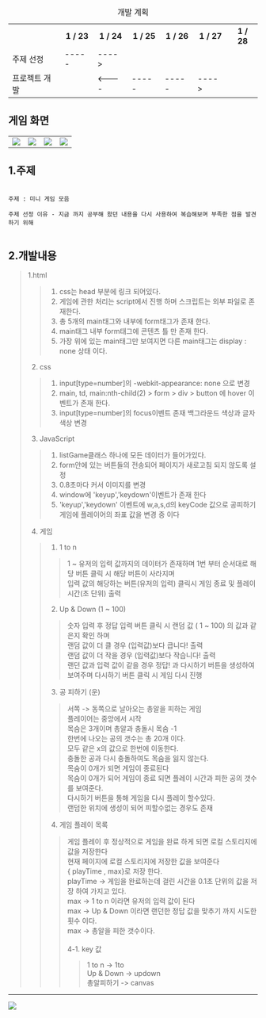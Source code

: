 <table>
  <caption>개발 계획</caption>
  <tr>
    <th></th> <th>1 / 23</th><th>1 / 24</th><th>1 / 25</th><th>1 / 26</th><th>1 / 27</th><th>1 / 28</th>
  </tr>
  <tr>
    <td>주제 선정</td><td>-----</td><td>----></td><td></td><td></td><td></td><td></td>
  </tr>
  <tr>
    <td>프로젝트 개발</td><td></td><td><----</td><td>-----</td><td>-----</td><td>----></td><td></td>
  </tr>
</table>
<h2>게임 화면</h2>
<table>
  <tr>
    <td><img src ="https://github.com/sinhyeongi/WebProject/assets/106128885/9224d91d-ab60-4bb6-89ca-4d6056002ab5"/></td>
    <td><img src="https://github.com/sinhyeongi/WebProject/assets/106128885/c414df00-9e1b-4097-ad14-b6d27c1725de"/></td>
    <td><img src="https://github.com/sinhyeongi/WebProject/assets/106128885/ecc78470-9d8e-4c52-a2e1-29944eac61c3"/></td>
    <td><img src="https://github.com/sinhyeongi/WebProject/assets/106128885/baf94bbf-7f2a-482f-a2f2-c7f5b968311a"/></td>
  </tr>
</table>
<h2>1.주제</h2>  
<pre>
  <code>
주제 : 미니 게임 모음<br/>
주제 선정 이유 - 지금 까지 공부해 왔던 내용을 다시 사용하여 복습해보며 부족한 점을 발견 하기 위해
  </code>
</pre>
<h2>2.개발내용</h2>

> 1.html
> > 1. css는 head 부분에 링크 되어있다.<br/>
> > 2. 게임에 관한 처리는 script에서 진행 하며 스크립트는 외부 파일로 존재한다.<br/>
> > 3. 총 5개의 main태그와 내부에 form태그가 존재 한다.<br/>
> > 4. main태그 내부 form태그에 콘텐츠 틀 만 존재 한다.<br/>
> > 5. 가장 위에 있는 main태그만 보여지면 다른 main태그는 display : none 상태 이다.<br/>
> 2. css
>  > 1. input[type=number]의 -webkit-appearance: none 으로 변경<br/>
>  > 2. main, td, main:nth-child(2) > form > div > button 에 hover 이벤트가 존재 한다.<br/>
>  > 3. input[type=number]의 focus이벤트 존재 백그라운드 색상과 글자 색상 변경<br/>
> 3. JavaScript
> > 1. listGame클래스 하나에 모든 데이터가 들어가있다.
> > 2. form안에 있는 버튼들의 전송되어 페이지가 새로고침 되지 않도록 설정
> > 3. 0.8초마다 커서 이미지를 변경
> > 4. window에 'keyup','keydown'이벤트가 존재 한다
> > 5. 'keyup','keydown' 이벤트에 w,a,s,d의 keyCode 값으로 공피하기 게임에 플레이어의 좌표 값을 변경 중 이다
> 4. 게임
> > 1. 1 to n
> > > 1 ~ 유저의 입력 값까지의 데이터가 존재하며 1번 부터 순서대로 해당 버튼 클릭 시 해당 버튼이 사라지며<br/>
> > > 입력 값의 해당하는 버튼(유저의 입력) 클릭시 게임 종료 및 플레이 시간(초 단위) 출력<br/>
> > 2. Up & Down (1 ~ 100)<br/>
> > > 숫자 입력 후 정답 입력 버튼 클릭 시 랜덤 값 ( 1 ~ 100) 의 값과 같은지 확인 하며<br/>
> > > 랜덤 값이 더 클 경우 (입력값)보다 큽니다! 출력<br/>
> > > 랜덤 값이 더 작을 경우 (입력값)보다 작습니다! 출력<br/>
> > > 랜던 값과 입력 값이 같을 경우 정답! 과 다시하기 버튼을 생성하여 보여주며 다시하기 버튼 클릭 시 게임 다시 진행<br/>
> > 3. 공 피하기 (운)
> > > 서쪽 -> 동쪽으로 날아오는 총알을 피하는 게임<br/>
> > > 플레이어는 중앙에서 시작<br/>
> > > 목숨은 3개이며 총알과 충돌시 목숨 -1<br/>
> > > 한번에 나오는 공의 갯수는 총 20개 이다.<br/>
> > > 모두 같은 x의 값으로 한번에 이동한다.<br/>
> > > 충돌한 공과 다시 충돌하여도 목숨을 잃지 않는다.<br/>
> > > 목숨이 0개가 되면 게임이 종료된다<br/>
> > > 목숨이 0개가 되어 게임이 종료 되면 플레이 시간과 피한 공의 갯수를 보여준다.<br/>
> > > 다시하기 버튼을 통해 게임을 다시 플레이 할수있다.<br/>
> > > 랜덤한 위치에 생성이 되어 피할수없는 경우도 존재<br/>
> > 4. 게임 플레이 목록
> > > 게임 플레이 후 정상적으로 게임을 완료 하게 되면 로컬 스토리지에 값을 저장한다<br/>
> > > 현재 페이지에 로컬 스토리지에 저장한 값을 보여준다<br/>
> > > { playTime , max}로 저장 한다.<br/>
> > > playTime -> 게임을 완료하는데 걸린 시간을 0.1초 단위의 값을 저장 하여 가지고 있다.<br/>
> > > max -> 1 to n 이라면 유저의 입력 값이 된다<br/>
> > > max -> Up & Down 이라면 랜던한 정답 값을 맞추기 까지 시도한 횟수 이다.<br/>
> > > max -> 총알을 피한 갯수이다.<br/><br/>
> > > 4-1. key 값
> > > > 1 to n -> 1to<br/>
> > > > Up & Down -> updown<br/>
> > > > 총알피하기 -> canvas<br/>
<hr/>
<img src = "https://github.com/sinhyeongi/WebProject/assets/106128885/0db5b347-aa99-4f4d-bb17-3578ea54074f" />

